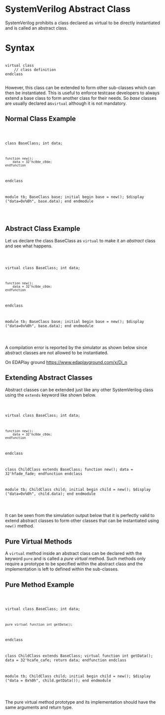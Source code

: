#  SystemVerilog Abstract Class 

SystemVerilog prohibits a class declared as virtual  to be directly instantiated and is called an abstract  class. <br/>
# Syntax
<pre><code>
virtual class <class-name>
	// class definition
endclass

</code></pre>
  
  <p>However, this class can be extended to form other sub-classes which can then be instantiated. This is useful to enforce testcase developers to always extend a base class to form another class for their needs. So <i>base</i> classes are usually declared as<code>virtual</code> although it is not mandatory.</p>
  
  <h2>Normal Class Example</h2><pre>  <code class="language-verilog match-braces line-numbers">
  
class BaseClass;
	int data;
	
	function new();
		data = 32'hc0de_c0de;
	endfunction
endclass

module tb;
	BaseClass base;
	initial begin
		base = new();
		$display ("data=0x%0h", base.data);
	end
endmodule

  </code>
</pre>
</pre><h2>Abstract Class Example</h2><p>Let us declare the class <span class=signal>BaseClass</span> as <code>virtual</code> to make it an <i>abstract</i> class and see what happens.</p><pre>  <code class="language-verilog match-braces line-numbers">
  
virtual class BaseClass;
	int data;
	
	function new();
		data = 32'hc0de_c0de;
	endfunction
endclass

module tb;
	BaseClass base;
	initial begin
		base = new();
		$display ("data=0x%0h", base.data);
	end
endmodule

  </code>
</pre>
<p>A compilation error is reported by the simulator as shown below since abstract classes are not allowed to be instantiated.</p>

On EDAPlay ground https://www.edaplayground.com/x/Di_n

</pre><h2>Extending Abstract Classes</h2><p>Abstract classes can be extended just like any other SystemVerilog class using the <code>extends</code> keyword like shown below.</p><pre>  <code class="language-verilog match-braces line-numbers">
  
virtual class BaseClass;
	int data;
	
	function new();
		data = 32'hc0de_c0de;
	endfunction
endclass

class ChildClass extends BaseClass;
	function new();
		data = 32'hfade_fade;
	endfunction
endclass

module tb;
	ChildClass child;
	initial begin
		child = new();
		$display ("data=0x%0h", child.data);
	end
endmodule

  </code>
</pre>
<p>It can be seen from the simulation output below that it is perfectly valid to extend abstract classes to form other classes that can be instantiated using <code>new()</code> method.</p>

<h2>Pure Virtual Methods</h2><p>A <code>virtual</code> method inside an abstract class can be declared with the keyword <code>pure</code> and is called a <i>pure virtual</i> method. Such methods only require a prototype to be specified within the abstract class and the implementation is left to defined within the sub-classes.</p><h2>Pure Method Example</h2><pre>  <code class="language-verilog match-braces line-numbers">
  
virtual class BaseClass;
	int data;
	
	pure virtual function int getData();
endclass

class ChildClass extends BaseClass;
	virtual function int getData();
		data = 32'hcafe_cafe;
		return data;
	endfunction
endclass

module tb;
	ChildClass child;
	initial begin
		child = new();
		$display ("data = 0x%0h", child.getData());
	end
endmodule

  </code>
</pre>
<p class="alert alert-warning">The pure virtual method prototype and its implementation should have the same arguments and return type.</p>
